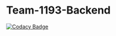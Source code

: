 # Team-1193-Backend

[![Codacy Badge](https://api.codacy.com/project/badge/Grade/514b22b567854a919fcda476fe91c3b0)](https://app.codacy.com/gh/BuildForSDGCohort2/Team-1193-Backend?utm_source=github.com&utm_medium=referral&utm_content=BuildForSDGCohort2/Team-1193-Backend&utm_campaign=Badge_Grade_Settings)